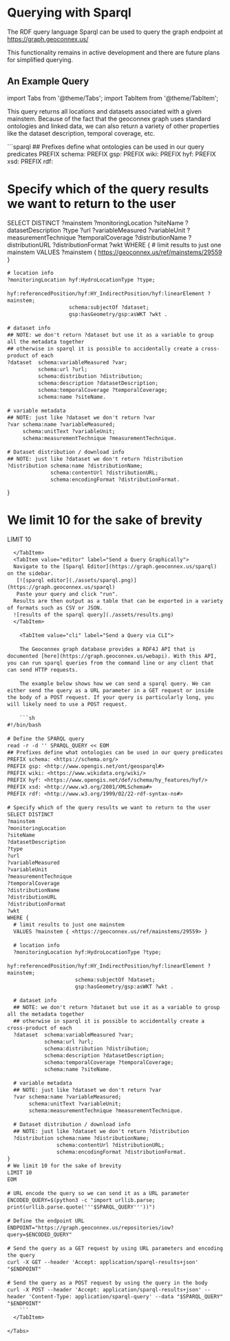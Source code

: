 # Querying with Sparql

The RDF query language Sparql can be used to query the graph endpoint at https://graph.geoconnex.us/ 

This functionality remains in active development and there are future plans for simplified querying. 

## An Example Query

import Tabs from '@theme/Tabs';
import TabItem from '@theme/TabItem';

This query returns all locations and datasets associated with a given mainstem. Because of the fact that the geoconnex graph uses standard ontologies and linked data, we can also return a variety of other properties like the dataset description, temporal coverage, etc.

<Tabs>
  <TabItem value="query" label="Create the Query" default>
  ```sparql
## Prefixes define what ontologies can be used in our query predicates
PREFIX schema: <https://schema.org/>
PREFIX gsp: <http://www.opengis.net/ont/geosparql#>
PREFIX wiki: <https://www.wikidata.org/wiki/>
PREFIX hyf: <https://www.opengis.net/def/schema/hy_features/hyf/>
PREFIX xsd: <http://www.w3.org/2001/XMLSchema#>
PREFIX rdf: <http://www.w3.org/1999/02/22-rdf-syntax-ns#>

# Specify which of the query results we want to return to the user
SELECT DISTINCT 
?mainstem 
?monitoringLocation 
?siteName 
?datasetDescription 
?type
?url
?variableMeasured
?variableUnit
?measurementTechnique
?temporalCoverage
?distributionName
?distributionURL
?distributionFormat
?wkt
WHERE {
    # limit results to just one mainstem
    VALUES ?mainstem { <https://geoconnex.us/ref/mainstems/29559> }
    
    # location info
    ?monitoringLocation hyf:HydroLocationType ?type;
    		      hyf:referencedPosition/hyf:HY_IndirectPosition/hyf:linearElement ?mainstem;
                        schema:subjectOf ?dataset;
                        gsp:hasGeometry/gsp:asWKT ?wkt .

    # dataset info
    ## NOTE: we don't return ?dataset but use it as a variable to group all the metadata together
    ## otherwise in sparql it is possible to accidentally create a cross-product of each
    ?dataset  schema:variableMeasured ?var;
              schema:url ?url;
              schema:distribution ?distribution;
              schema:description ?datasetDescription;
              schema:temporalCoverage ?temporalCoverage;
              schema:name ?siteName.
    
    # variable metadata
    ## NOTE: just like ?dataset we don't return ?var
    ?var schema:name ?variableMeasured;
         schema:unitText ?variableUnit;
         schema:measurementTechnique ?measurementTechnique.
    
    # Dataset distribution / download info
    ## NOTE: just like ?dataset we don't return ?distribution
    ?distribution schema:name ?distributionName;
                  schema:contentUrl ?distributionURL;
                  schema:encodingFormat ?distributionFormat.
  
}
# We limit 10 for the sake of brevity
LIMIT 10
```
  </TabItem>
  <TabItem value="editor" label="Send a Query Graphically">
  Navigate to the [Sparql Editor](https://graph.geoconnex.us/sparql) on the sidebar.
   [![sparql editor](./assets/sparql.png)](https://graph.geoconnex.us/sparql)
   Paste your query and click "run". 
  Results are then output as a table that can be exported in a variety of formats such as CSV or JSON.
  ![results of the sparql query](./assets/results.png)
  </TabItem>

    <TabItem value="cli" label="Send a Query via CLI">

    The Geoconnex graph database provides a RDF4J API that is documented [here](https://graph.geoconnex.us/webapi). With this API, you can run sparql queries from the command line or any client that can send HTTP requests.

    The example below shows how we can send a sparql query. We can either send the query as a URL parameter in a GET request or inside the body of a POST request. If your query is particularly long, you will likely need to use a POST request.

    ```sh
#!/bin/bash

# Define the SPARQL query
read -r -d '' SPARQL_QUERY << EOM
## Prefixes define what ontologies can be used in our query predicates
PREFIX schema: <https://schema.org/>
PREFIX gsp: <http://www.opengis.net/ont/geosparql#>
PREFIX wiki: <https://www.wikidata.org/wiki/>
PREFIX hyf: <https://www.opengis.net/def/schema/hy_features/hyf/>
PREFIX xsd: <http://www.w3.org/2001/XMLSchema#>
PREFIX rdf: <http://www.w3.org/1999/02/22-rdf-syntax-ns#>

# Specify which of the query results we want to return to the user
SELECT DISTINCT 
?mainstem 
?monitoringLocation 
?siteName 
?datasetDescription 
?type
?url
?variableMeasured
?variableUnit
?measurementTechnique
?temporalCoverage
?distributionName
?distributionURL
?distributionFormat
?wkt
WHERE {
  # limit results to just one mainstem
  VALUES ?mainstem { <https://geoconnex.us/ref/mainstems/29559> }
  
  # location info
  ?monitoringLocation hyf:HydroLocationType ?type;
                      hyf:referencedPosition/hyf:HY_IndirectPosition/hyf:linearElement ?mainstem;
                      schema:subjectOf ?dataset;
                      gsp:hasGeometry/gsp:asWKT ?wkt .

  # dataset info
  ## NOTE: we don't return ?dataset but use it as a variable to group all the metadata together
  ## otherwise in sparql it is possible to accidentally create a cross-product of each
  ?dataset  schema:variableMeasured ?var;
            schema:url ?url;
            schema:distribution ?distribution;
            schema:description ?datasetDescription;
            schema:temporalCoverage ?temporalCoverage;
            schema:name ?siteName.
  
  # variable metadata
  ## NOTE: just like ?dataset we don't return ?var
  ?var schema:name ?variableMeasured;
       schema:unitText ?variableUnit;
       schema:measurementTechnique ?measurementTechnique.
  
  # Dataset distribution / download info
  ## NOTE: just like ?dataset we don't return ?distribution
  ?distribution schema:name ?distributionName;
                schema:contentUrl ?distributionURL;
                schema:encodingFormat ?distributionFormat.
}
# We limit 10 for the sake of brevity
LIMIT 10
EOM

# URL encode the query so we can send it as a URL parameter
ENCODED_QUERY=$(python3 -c "import urllib.parse; print(urllib.parse.quote('''$SPARQL_QUERY'''))")

# Define the endpoint URL
ENDPOINT="https://graph.geoconnex.us/repositories/iow?query=$ENCODED_QUERY"

# Send the query as a GET request by using URL parameters and encoding the query
curl -X GET --header 'Accept: application/sparql-results+json' "$ENDPOINT"

# Send the query as a POST request by using the query in the body
curl -X POST --header 'Accept: application/sparql-results+json' --header 'Content-Type: application/sparql-query' --data "$SPARQL_QUERY" "$ENDPOINT"
    ```
  </TabItem>

</Tabs>


